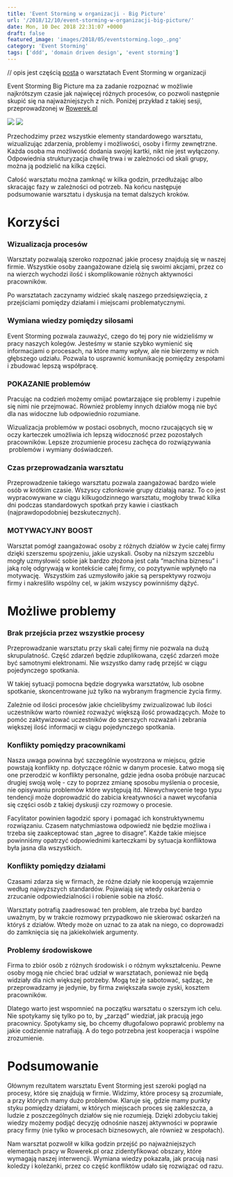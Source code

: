 ```yaml
---
title: 'Event Storming w organizacji - Big Picture'
url: '/2018/12/10/event-storming-w-organizacji-big-picture/'
date: Mon, 10 Dec 2018 22:31:07 +0000
draft: false
featured_image: 'images/2018/05/eventstorming.logo_.png'
category: 'Event Storming'
tags: ['ddd', 'domain driven design', 'event storming']
---
```


// opis jest częścią [posta](/2018/12/10/event-storming-narzedzie-usprawniajace-prace-organizacji/) o warsztatach Event Storming w organizacji

Event Storming Big Picture ma za zadanie rozpoznać w możliwie najkrótszym czasie jak najwięcej różnych procesów, co pozwoli następnie skupić się na najważniejszych z nich. Poniżej przykład z takiej sesji, przeprowadzonej w [Rowerek.pl](https://rowerek.pl)

[![](/images/2018/12/1-1.jpg)](/images/2018/12/1-1.jpg) [![](/images/2018/12/2-3.jpg)](/images/2018/12/2-3.jpg)

Przechodzimy przez wszystkie elementy standardowego warsztatu, wizualizując zdarzenia, problemy i możliwości, osoby i firmy zewnętrzne. Każda osoba ma możliwość dodania swojej kartki, nikt nie jest wyłączony. Odpowiednia strukturyzacja chwilę trwa i w zależności od skali grupy, można ją podzielić na kilka części.

Całość warsztatu można zamknąć w kilka godzin, przedłużając albo skracając fazy w zależności od potrzeb. Na końcu następuje podsumowanie warsztatu i dyskusja na temat dalszych kroków.

# Korzyści

### Wizualizacja procesów

Warsztaty pozwalają szeroko rozpoznać jakie procesy znajdują się w naszej firmie. Wszystkie osoby zaangażowane dzielą się swoimi akcjami, przez co na wierzch wychodzi ilość i skomplikowanie różnych aktywności pracowników.

Po warsztatach zaczynamy widzieć skalę naszego przedsięwzięcia, z przejściami pomiędzy działami i miejscami problematycznymi.

### Wymiana wiedzy pomiędzy silosami

Event Storming pozwala zauważyć, czego do tej pory nie widzieliśmy w pracy naszych kolegów. Jesteśmy w stanie szybko wymienić się informacjami o procesach, na które mamy wpływ, ale nie bierzemy w nich głębszego udziału. Pozwala to usprawnić komunikację pomiędzy zespołami i zbudować lepszą współpracę.

### POKAZANIE problemów

Pracując na codzień możemy omijać powtarzające się problemy i zupełnie się nimi nie przejmować. Również problemy innych działów mogą nie być dla nas widoczne lub odpowiednio rozumiane.

Wizualizacja problemów w postaci osobnych, mocno rzucających się w oczy karteczek umożliwia ich lepszą widoczność przez pozostałych pracowników. Lepsze zrozumienie procesu zachęca do rozwiązywania  problemów i wymiany doświadczeń.

### Czas przeprowadzania warsztatu

Przeprowadzenie takiego warsztatu pozwala zaangażować bardzo wiele osób w krótkim czasie. Wszyscy członkowie grupy działają naraz. To co jest wypracowywane w ciągu kilkugodzinnego warsztatu, mogłoby trwać kilka dni podczas standardowych spotkań przy kawie i ciastkach (najprawdopodobniej bezskutecznych).

### MOTYWACYJNY BOOST

Warsztat pomógł zaangażować osoby z różnych działów w życie całej firmy dzięki szerszemu spojrzeniu, jakie uzyskali. Osoby na niższym szczeblu mogły uzmysłowić sobie jak bardzo złożona jest cała “machina biznesu” i jaką rolę odgrywają w kontekście całej firmy, co pozytywnie wpłynęło na motywację.  Wszystkim zaś uzmysłowiło jakie są perspektywy rozwoju firmy i nakreśliło wspólny cel, w jakim wszyscy powinniśmy dążyć.

# Możliwe problemy

### Brak przejścia przez wszystkie procesy

Przeprowadzanie warsztatu przy skali całej firmy nie pozwala na dużą skrupulatność. Część zdarzeń będzie zduplikowana, część zdarzeń może być samotnymi elektronami. Nie wszystko damy radę przejść w ciągu pojedynczego spotkania.

W takiej sytuacji pomocna będzie dogrywka warsztatów, lub osobne spotkanie, skoncentrowane już tylko na wybranym fragmencie życia firmy.

Zależnie od ilości procesów jakie chcielibyśmy zwizualizować lub ilości uczestników warto również rozważyć większą ilość prowadzących. Może to pomóc zaktywizować uczestników do szerszych rozważań i zebrania większej ilość informacji w ciągu pojedynczego spotkania.

### Konflikty pomiędzy pracownikami

Nasza uwaga powinna być szczególnie wyostrzona w miejscu, gdzie powstają konflikty np. dotyczące różnic w danym procesie. Łatwo mogą się one przerodzić w konflikty personalne, gdzie jedna osoba próbuje narzucać drugiej swoją wolę - czy to poprzez zmianę sposobu myślenia o procesie, nie opisywaniu problemów które występują itd. Niewychwycenie tego typu tendencji może doprowadzić do zabicia kreatywności a nawet wycofania się części osób z takiej dyskusji czy rozmowy o procesie.

Facylitator powinien łagodzić spory i pomagać ich konstruktywnemu rozwiązaniu. Czasem natychmiastowa odpowiedź nie będzie możliwa i trzeba się zaakceptować stan „agree to disagre”. Każde takie miejsce powinniśmy opatrzyć odpowiednimi karteczkami by sytuacja konfliktowa była jasna dla wszystkich.

### Konflikty pomiędzy działami

Czasami zdarza się w firmach, że różne działy nie kooperują wzajemnie według najwyższych standardów. Pojawiają się wtedy oskarżenia o zrzucanie odpowiedzialności i robienie sobie na złość.

Warsztaty potrafią zaadresować ten problem, ale trzeba być bardzo uważnym, by w trakcie rozmowy przypadkowo nie skierować oskarżeń na któryś z działów. Wtedy może on uznać to za atak na niego, co doprowadzi do zamknięcia się na jakiekolwiek argumenty.

### Problemy środowiskowe

Firma to zbiór osób z różnych środowisk i o różnym wykształceniu. Pewne osoby mogą nie chcieć brać udział w warsztatach, ponieważ nie będą widziały dla nich większej potrzeby. Mogą też je sabotować, sądząc, że przeprowadzamy je jedynie, by firma zwiększała swoje zyski, kosztem pracowników.

Dlatego warto jest wspomnieć na początku warsztatu o szerszym ich celu. Nie spotykamy się tylko po to, by „zarząd” wiedział, jak pracują jego pracownicy. Spotykamy się, bo chcemy długofalowo poprawić problemy na jakie codziennie natrafiają. A do tego potrzebna jest kooperacja i wspólne zrozumienie.

# Podsumowanie

Głównym rezultatem warsztatu Event Storming jest szeroki pogląd na procesy, które się znajdują w firmie. Widzimy, które procesy są zrozumiałe, a przy których mamy dużo problemów. Klaruje się, gdzie mamy punkty styku pomiędzy działami, w których miejscach proces się zakleszcza, a ludzie z poszczególnych działów się nie rozumieją. Dzięki zdobyciu takiej wiedzy możemy podjąć decyzję odnośnie naszej aktywności w poprawie pracy firmy (nie tylko w procesach biznesowych, ale również w zespołach).

Nam warsztat pozwolił w kilka godzin przejść po najważniejszych elementach pracy w Rowerek.pl oraz zidentyfikować obszary, które wymagają naszej interwencji. Wymiana wiedzy pokazała, jak pracują nasi koledzy i koleżanki, przez co część konfliktów udało się rozwiązać od razu.